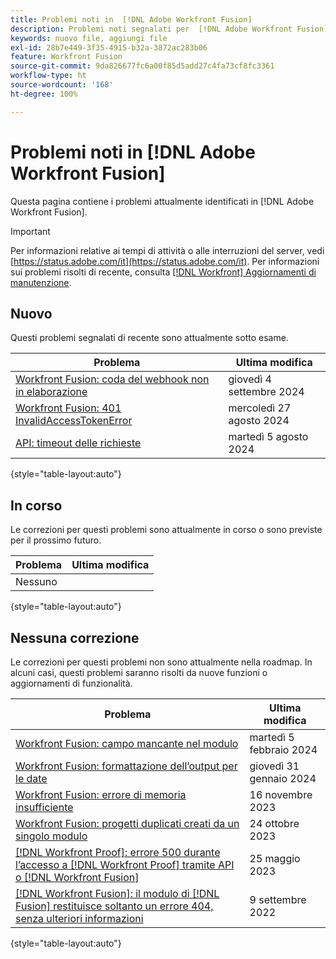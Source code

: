 ```yaml
---
title: Problemi noti in  [!DNL Adobe Workfront Fusion]
description: Problemi noti segnalati per  [!DNL Adobe Workfront Fusion]
keywords: nuovo file, aggiungi file
exl-id: 28b7e449-3f35-4915-b32a-3872ac283b06
feature: Workfront Fusion
source-git-commit: 9da826677fc6a00f85d5add27c4fa73cf8fc3361
workflow-type: ht
source-wordcount: '168'
ht-degree: 100%

---
```


# Problemi noti in [!DNL Adobe Workfront Fusion]

Questa pagina contiene i problemi attualmente identificati in [!DNL Adobe Workfront Fusion].

>[!IMPORTANT]
>
>Per informazioni relative ai tempi di attività o alle interruzioni del server, vedi [https://status.adobe.com/it](https://status.adobe.com/it). Per informazioni sui problemi risolti di recente, consulta [[!DNL Workfront] Aggiornamenti di manutenzione](../maintenance/current-updates.md).

## Nuovo

Questi problemi segnalati di recente sono attualmente sotto esame.

| **Problema** | **Ultima modifica** |
| -----------------------------------------------------------------| ----------------- |
| [Workfront Fusion: coda del webhook non in elaborazione](known-issues-workfront-fusion/fusion-webhook-queue-not-processing.md) | giovedì 4 settembre 2024 |
| [Workfront Fusion: 401 InvalidAccessTokenError](known-issues-workfront-fusion/fusion-401-invalidaccesstoken.md) | mercoledì 27 agosto 2024 |
| [API: timeout delle richieste](known-issues-workfront/wf-api-request-timing-out.md) | martedì 5 agosto 2024 |

{style="table-layout:auto"}


## In corso

Le correzioni per questi problemi sono attualmente in corso o sono previste per il prossimo futuro.

| **Problema** | **Ultima modifica** |
| -----------------------------------------------------------------| ----------------- |
| Nessuno |  |

{style="table-layout:auto"}

## Nessuna correzione

Le correzioni per questi problemi non sono attualmente nella roadmap. In alcuni casi, questi problemi saranno risolti da nuove funzioni o aggiornamenti di funzionalità.

| **Problema** | **Ultima modifica** |
| -----------------------------------------------------------------| ----------------- |
| [Workfront Fusion: campo mancante nel modulo](known-issues-workfront-fusion/fusion-field-missing-watch-field.md) | martedì 5 febbraio 2024 |
| [Workfront Fusion: formattazione dell’output per le date](known-issues-workfront-fusion/fusion-output-formatting-for-dates.md) | giovedì 31 gennaio 2024 |
| [Workfront Fusion: errore di memoria insufficiente](known-issues-workfront-fusion/fusion-low-memory-error.md) | 16 novembre 2023 |
| [Workfront Fusion: progetti duplicati creati da un singolo modulo](known-issues-workfront-fusion/fusion-duplicate-projects-created.md) | 24 ottobre 2023 |
| [[!DNL Workfront Proof]: errore 500 durante l’accesso a  [!DNL Workfront Proof]  tramite API o  [!DNL Workfront Fusion]](known-issues-workfront-proof/proof-500-error-getallproofs.md) | 25 maggio 2023 |
| [[!DNL Workfront Fusion]: il modulo di  [!DNL Fusion]  restituisce soltanto un errore 404, senza ulteriori informazioni](known-issues-workfront-fusion/fusion-404-error-no-description.md) | 9 settembre 2022 |

{style="table-layout:auto"}
